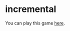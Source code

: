 # incremental

You can play this game [here](http://maxnanasy.github.io/incremental/incremental.html).
